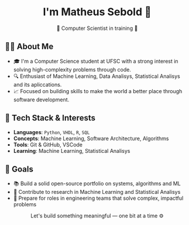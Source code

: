 <h1 align="center">I'm Matheus Sebold 👋</h1>

<p align="center">
  🚀 Computer Scientist in training 🤖  
</p>

## 👨‍💻 About Me

- 🎓 I'm a Computer Science student at UFSC with a strong interest in solving high-complexity problems through code.  
- 🔍 Enthusiast of Machine Learning, Data Analisys, Statistical Analisys and its apliccations.  
- 📈 Focused on building skills to make the world a better place through software development.

## 🧠 Tech Stack & Interests

- **Languages**: `Python`, `VHDL`, `R`, `SQL`
- **Concepts**: Machine Learning, Software Architecture, Algorithms 
- **Tools**: Git & GitHub, VSCode
- **Learning**: Machine Learning, Statistical Analisys

## 📌 Goals

- 📚 Build a solid open-source portfolio on systems, algorithms and ML
- 🧪 Contribute to research in Machine Learning and Statistical Analisys
- 💼 Prepare for roles in engineering teams that solve complex, impactful problems

<p align="center">Let's build something meaningful — one bit at a time ⚙️</p>
